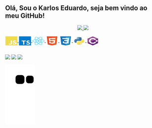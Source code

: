 ## Olá, Sou o Karlos Eduardo, seja bem vindo ao meu GitHub!
<div align="center">
  <a href="https://github.com/karloscode1">
  <img height="150em" src="https://github-readme-stats.vercel.app/api?username=karloscode1&show_icons=true&theme=tokyonight&include_all_commits=true&count_private=true"/>
  <img height="150em" src="https://github-readme-stats.vercel.app/api/top-langs/?username=karloscode1&layout=compact&langs_count=7&theme=tokyonight"/>
</div>
<div style="display: inline_block"><br>
  <img align="center" alt="karloscode1" height="30" width="40" src="https://raw.githubusercontent.com/devicons/devicon/master/icons/javascript/javascript-plain.svg">
  <img align="center" alt="karloscode1" height="30" width="40" src="https://raw.githubusercontent.com/devicons/devicon/master/icons/typescript/typescript-plain.svg">
  <img align="center" alt="karlos-React" height="30" width="40" src="https://raw.githubusercontent.com/devicons/devicon/master/icons/react/react-original.svg">
  <img align="center" alt="karlos-HTML" height="30" width="40" src="https://raw.githubusercontent.com/devicons/devicon/master/icons/html5/html5-original.svg">
  <img align="center" alt="karlos-CSS" height="30" width="40" src="https://raw.githubusercontent.com/devicons/devicon/master/icons/css3/css3-original.svg">
  <img align="center" alt="karlos-Python" height="30" width="40" src="https://raw.githubusercontent.com/devicons/devicon/master/icons/python/python-original.svg">
  <img align="center" alt="karlos-Csharp" height="30" width="40" src="https://raw.githubusercontent.com/devicons/devicon/master/icons/csharp/csharp-original.svg">
</div>
  
  ##
 
<div> 
  <a href="https://twitter.com/karloscode1" target="_blank"><img src="https://img.shields.io/badge/Twitter-1DA1F2?style=for-the-badge&logo=twitter&logoColor=white"_blank"></a>
  <a href = "mailto:karloseasilva1@gmail.com"><img src="https://img.shields.io/badge/-Gmail-%23333?style=for-the-badge&logo=gmail&logoColor=white" target="_blank"></a>
  <a href="https://www.linkedin.com/in/karlos-alcanti/" target="_blank"><img src="https://img.shields.io/badge/-LinkedIn-%230077B5?style=for-the-badge&logo=linkedin&logoColor=white" target="_blank"></a> 
 
  ![Snake animation](https://github.com/rafaballerini/rafaballerini/blob/output/github-contribution-grid-snake.svg)
 
</div>
 <!--
    https://github.com/alexandresanlim/Badges4-README.md-Profile#-social-
    -->
    
